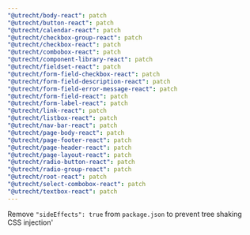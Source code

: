 ```yaml
---
"@utrecht/body-react": patch
"@utrecht/button-react": patch
"@utrecht/calendar-react": patch
"@utrecht/checkbox-group-react": patch
"@utrecht/checkbox-react": patch
"@utrecht/combobox-react": patch
"@utrecht/component-library-react": patch
"@utrecht/fieldset-react": patch
"@utrecht/form-field-checkbox-react": patch
"@utrecht/form-field-description-react": patch
"@utrecht/form-field-error-message-react": patch
"@utrecht/form-field-react": patch
"@utrecht/form-label-react": patch
"@utrecht/link-react": patch
"@utrecht/listbox-react": patch
"@utrecht/nav-bar-react": patch
"@utrecht/page-body-react": patch
"@utrecht/page-footer-react": patch
"@utrecht/page-header-react": patch
"@utrecht/page-layout-react": patch
"@utrecht/radio-button-react": patch
"@utrecht/radio-group-react": patch
"@utrecht/root-react": patch
"@utrecht/select-combobox-react": patch
"@utrecht/textbox-react": patch
---
```


Remove `"sideEffects": true` from `package.json` to prevent tree shaking CSS injection'
